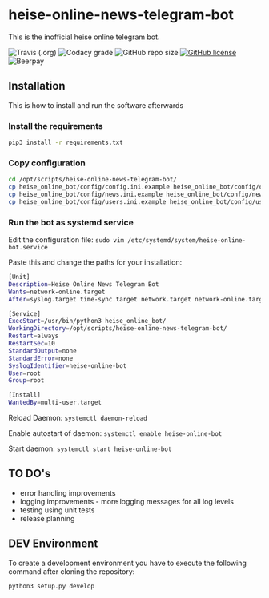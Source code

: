 # heise-online-news-telegram-bot

This is the inofficial heise online telegram bot.

![Travis (.org)](https://img.shields.io/travis/jpylypiw/heise-online-news-telegram-bot) ![Codacy grade](https://img.shields.io/codacy/grade/4ba2b0041b564d86b173fa02419dd2e8) ![GitHub repo size](https://img.shields.io/github/repo-size/jpylypiw/heise-online-news-telegram-bot) [![GitHub license](https://img.shields.io/github/license/jpylypiw/heise-online-news-telegram-bot)](https://github.com/jpylypiw/heise-online-news-telegram-bot/blob/master/LICENSE) ![Beerpay](https://img.shields.io/beerpay/jpylypiw/heise-online-news-telegram-bot)

## Installation

This is how to install and run the software afterwards

### Install the requirements

``` bash
pip3 install -r requirements.txt
```

### Copy configuration

``` bash
cd /opt/scripts/heise-online-news-telegram-bot/
cp heise_online_bot/config/config.ini.example heise_online_bot/config/config.ini
cp heise_online_bot/config/news.ini.example heise_online_bot/config/news.ini
cp heise_online_bot/config/users.ini.example heise_online_bot/config/users.ini
```

### Run the bot as systemd service

Edit the configuration file:
`sudo vim /etc/systemd/system/heise-online-bot.service`

Paste this and change the paths for your installation:

``` bash
[Unit]
Description=Heise Online News Telegram Bot
Wants=network-online.target
After=syslog.target time-sync.target network.target network-online.target

[Service]
ExecStart=/usr/bin/python3 heise_online_bot/
WorkingDirectory=/opt/scripts/heise-online-news-telegram-bot/
Restart=always
RestartSec=10
StandardOutput=none
StandardError=none
SyslogIdentifier=heise-online-bot
User=root
Group=root

[Install]
WantedBy=multi-user.target
```

Reload Daemon:
`systemctl daemon-reload`

Enable autostart of daemon:
`systemctl enable heise-online-bot`

Start daemon:
`systemctl start heise-online-bot`

## TO DO's

- error handling improvements
- logging improvements - more logging messages for all log levels
- testing using unit tests
- release planning

## DEV Environment

To create a development environment you have to execute the following command after cloning the repository:

``` bash
python3 setup.py develop
```
